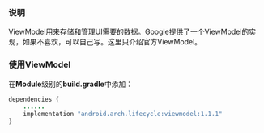 ### 说明
ViewModel用来存储和管理UI需要的数据。Google提供了一个ViewModel的实现，如果不喜欢，可以自己写。这里只介绍官方ViewModel。

### 使用ViewModel
在**Module**级别的**build.gradle**中添加：

```java
dependencies {
    ......
    implementation "android.arch.lifecycle:viewmodel:1.1.1"
}
```
